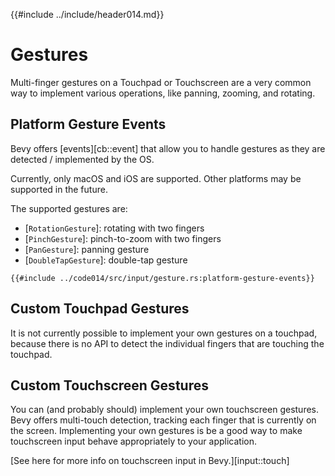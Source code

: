 {{#include ../include/header014.md}}

# Gestures

Multi-finger gestures on a Touchpad or Touchscreen are a very common
way to implement various operations, like panning, zooming, and rotating.

## Platform Gesture Events

Bevy offers [events][cb::event] that allow you to handle gestures as they
are detected / implemented by the OS.

Currently, only macOS and iOS are supported. Other platforms may be supported
in the future.

The supported gestures are:

 - [`RotationGesture`]: rotating with two fingers
 - [`PinchGesture`]: pinch-to-zoom with two fingers
 - [`PanGesture`]: panning gesture
 - [`DoubleTapGesture`]: double-tap gesture

```rust,no_run,noplayground
{{#include ../code014/src/input/gesture.rs:platform-gesture-events}}
```

## Custom Touchpad Gestures

It is not currently possible to implement your own gestures on a touchpad,
because there is no API to detect the individual fingers that are touching
the touchpad.

## Custom Touchscreen Gestures

You can (and probably should) implement your own touchscreen gestures. Bevy
offers multi-touch detection, tracking each finger that is currently on the
screen. Implementing your own gestures is be a good way to make touchscreen
input behave appropriately to your application.

[See here for more info on touchscreen input in Bevy.][input::touch]
